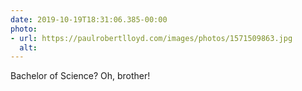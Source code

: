 ```yaml
---
date: 2019-10-19T18:31:06.385-00:00
photo:
- url: https://paulrobertlloyd.com/images/photos/1571509863.jpg
  alt: 
---
```

Bachelor of Science? Oh, brother!
